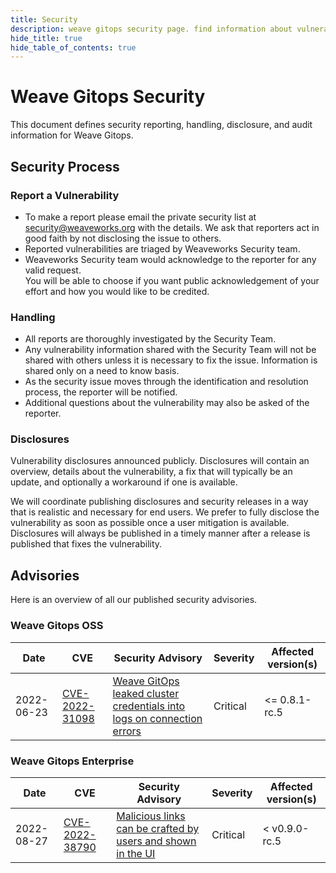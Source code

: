 ```yaml
---
title: Security
description: weave gitops security page. find information about vulnerabilities and others.
hide_title: true
hide_table_of_contents: true
---
```


# Weave Gitops Security

This document defines security reporting, handling, disclosure, and audit information for Weave Gitops.

## Security Process

### Report a Vulnerability

- To make a report please email the private security list at [security@weaveworks.org](mailto:security@weaveworks.org) with the details.
  We ask that reporters act in good faith by not disclosing the issue to others.
- Reported vulnerabilities are triaged by Weaveworks Security team.   
- Weaveworks Security team would acknowledge to the reporter for any valid request.  
  You will be able to choose if you want public acknowledgement of your effort and how you would like to be credited.

### Handling

- All reports are thoroughly investigated by the Security Team.
- Any vulnerability information shared with the Security Team will not be shared with others unless it is necessary to fix the issue.
  Information is shared only on a need to know basis.
- As the security issue moves through the identification and resolution process, the reporter will be notified.
- Additional questions about the vulnerability may also be asked of the reporter.

### Disclosures

Vulnerability disclosures announced publicly.
Disclosures will contain an overview, details about the vulnerability, a fix that will typically be an update, 
and optionally a workaround if one is available.

We will coordinate publishing disclosures and security releases in a way that is realistic and necessary for end users.
We prefer to fully disclose the vulnerability as soon as possible once a user mitigation is available.
Disclosures will always be published in a timely manner after a release is published that fixes the vulnerability.

## Advisories

Here is an overview of all our published security advisories.

### Weave Gitops OSS

Date | CVE | Security Advisory                                                                                                                                                   | Severity | Affected version(s) | 
---- | -- |----------------------------------------------------------------------------------------------------------------------------------------------------------|-----------| ------------------- | 
2022-06-23 | [CVE-2022-31098](https://cve.mitre.org/cgi-bin/cvename.cgi?name=CVE-2022-31098)| [Weave GitOps leaked cluster credentials into logs on connection errors](https://github.com/advisories/GHSA-xggc-qprg-x6mw) | Critical  | \<= 0.8.1-rc.5| 


### Weave Gitops Enterprise

Date | CVE | Security Advisory                                                                                                                                                   | Severity | Affected version(s) | 
---- | -- |----------------------------------------------------------------------------------------------------------------------------------------------------------|-----------| ------------------- | 
2022-08-27 | [CVE-2022-38790](https://cve.mitre.org/cgi-bin/cvename.cgi?name=CVE-2022-38790) | [Malicious links can be crafted by users and shown in the UI](cve/enterprise/CVE-2022-38790) | Critical  | < v0.9.0-rc.5|

